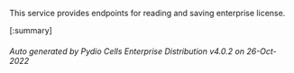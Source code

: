 






This service provides endpoints for reading and saving enterprise license.

[:summary]

###### Auto generated by Pydio Cells Enterprise Distribution v4.0.2 on 26-Oct-2022
